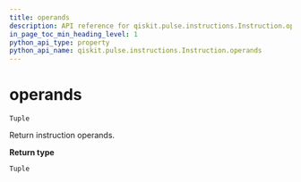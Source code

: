 ```yaml
---
title: operands
description: API reference for qiskit.pulse.instructions.Instruction.operands
in_page_toc_min_heading_level: 1
python_api_type: property
python_api_name: qiskit.pulse.instructions.Instruction.operands
---
```


# operands

<span id="qiskit.pulse.instructions.Instruction.operands" />

`Tuple`

Return instruction operands.

**Return type**

`Tuple`

